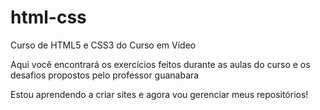 # html-css
 Curso de HTML5 e CSS3 do Curso em Vídeo

Aqui você encontrará os exercícios feitos durante as aulas do curso e os desafios propostos pelo professor guanabara

Estou aprendendo a criar sites e agora vou gerenciar meus repositórios!


